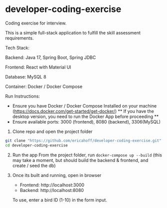 # developer-coding-exercise
Coding exercise for interview. 

This is a simple full-stack application to fulfill the skill assessment requirements.

Tech Stack:

Backend: Java 17, Spring Boot, Spring JDBC

Frontend: React with Material UI

Database: MySQL 8

Container: Docker / Docker Compose

Run Instructions:
- Ensure you have Docker / Docker Compose Installed on your machine (https://docs.docker.com/get-started/get-docker/)
** If you have the desktop version, you need to run the Docker App before proceeding **
- Ensure available ports: 3000 (frontend), 8080 (backend), 3306(MySQL)

1. Clone repo and open the project folder

```bash
git clone "https://github.com/ericahoff/developer-coding-exercise.git"
cd developer-coding-exercise
```

2. Run the app
From the project folder, run
`docker-compose up --build`
(this may take a moment, but should build the backend & frontend, and create / seed the db)

3. Once its built and running, open in browser
    - Frontend: http://localhost:3000
    - Backend: http://localhost:8080

    To use, enter a bird ID (1-10) in the form input.